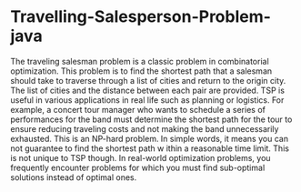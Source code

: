 # Travelling-Salesperson-Problem-java
The traveling salesman problem is a classic problem in combinatorial optimization. 
This problem is to find the shortest path that a salesman should take to traverse through a list of cities and return to the origin city. 
The list of cities and the distance between each pair are provided.
TSP is useful in various applications in real life such as planning or logistics. 
For example, a concert tour manager who wants to schedule a series of performances for the band must determine the shortest path for 
the tour to ensure reducing traveling costs and not making the band unnecessarily exhausted.
This is an NP-hard problem. In simple words, it means you can not guarantee to find the shortest path w
ithin a reasonable time limit. This is not unique to TSP though. In real-world optimization problems, 
you frequently encounter problems for which you must find sub-optimal solutions instead of optimal ones.
